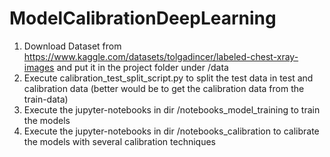 # ModelCalibrationDeepLearning
1. Download Dataset from https://www.kaggle.com/datasets/tolgadincer/labeled-chest-xray-images and put it in the project folder under /data
2. Execute calibration_test_split_script.py to split the test data in test and calibration data (better would be to get the calibration data from the train-data)
3. Execute the jupyter-notebooks in dir /notebooks_model_training to train the models
4. Execute the jupyter-notebooks in dir /notebooks_calibration to calibrate the models with several calibration techniques
  


